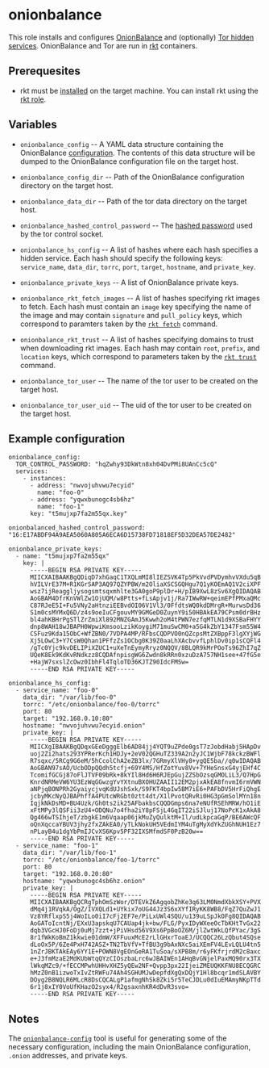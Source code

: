 # onionbalance

This role installs and configures [OnionBalance][onionbalance] and (optionally)
[Tor hidden services][hidden-services]. OnionBalance and Tor are run in [rkt][rkt] containers.

## Prerequesites

- rkt must be [installed][rkt-install] on the target machine. You can install rkt using the
[rkt role][rkt-role].

## Variables

- `onionbalance_config` -- A YAML data structure containing the OnionBalance
[configuration][onionbalance-config-file]. The contents of this data structure will be dumped to
the OnionBalance configuration file on the target host.

- `onionbalance_config_dir` -- Path of the OnionBalance configuration directory on the target host.

- `onionbalance_data_dir` -- Path of the tor data directory on the target host.

- `onionbalance_hashed_control_password` -- The [hashed password][hashed-control-pw] used by the
tor control socket.

- `onionbalance_hs_config` -- A list of hashes where each hash specifies a hidden service. Each hash
should specify the following keys: `service_name`, `data_dir`, `torrc`, `port`, `target`,
`hostname`, and `private_key`.

- `onionbalance_private_keys` -- A list of OnionBalance private keys.

- `onionbalance_rkt_fetch_images` -- A list of hashes specifying rkt images to fetch. Each hash must
contain an `image` key specifying the name of the image and may contain `signature` and
`pull_policy` keys, which correspond to paramters taken by the [`rkt fetch`][rkt-fetch] command.

- `onionbalance_rkt_trust` -- A list of hashes specifying domains to trust when downloading rkt
images. Each hash may contain `root`, `prefix`, and `location` keys, which correspond to parameters
taken by the [`rkt trust`][rkt-trust] command.

- `onionbalance_tor_user` -- The name of the tor user to be created on the target host.

- `onionbalance_tor_user_uid` -- The uid of the tor user to be created on the target host.

## Example configuration

```
onionbalance_config:
  TOR_CONTROL_PASSWORD: "hqZwhy93DkWtn8xh04DvPMi8UAnCc5cQ"
  services:
    - instances:
      - address: "nwvojuhvwu7ecyid"
        name: "foo-0"
      - address: "yqwxbunogc4sb6hz"
        name: "foo-1"
      key: "t5mujxp7fa2m55qx.key"

onionbalanced_hashed_control_password: "16:E17ABDF94A9AEA5060A805A6ECA6D15738FD71818EF5D32DEA57DE2482"

onionbalance_private_keys:
  - name: "t5mujxp7fa2m55qx"
    key: |
      -----BEGIN RSA PRIVATE KEY-----
      MIICXAIBAAKBgQDiqD7xhGaqC1TXQLmMI8lIEZSVK4Tp5PkVvdPVDymhvVXdu5qB
      hVILVrE37M+R1KGrSAP3AQ97QZYPBW/m2OliaXSCSGQHgu7Q1yKOEmAQ1V2ciXPF
      wsz7ijReaggljysogsmtsqxmhlte3GA0goP9plDr+H/pIB9XwL8zSv6XgQIDAQAB
      AoGBAM4DfrKnVWlZw1OjUQM/w8Ptts+fLsApjv1j/Ra7IWwRW+qeimEPfPMxaQMc
      C87RJeE5I+Fu5VNy2aHtnziEEBvdOI06V1Vl3/0FfdtsWQ0kdDMrgR+MurwsDd36
      S1m0csMYMxQ6D/z4s9oeIuCFgouvMY9GMGeD0ZuynY9i50HBAkEA79CPsm0drBHz
      bl4ahKBHrPgSTlZrZmiXl892MNZGAmJ5Kwwh2oM4tPWN7ezfqMTLN1d9XSBaFHYY
      dnp8WAH18wJBAPH0WpwiKmsooLzikKoygiM71muSwCM0+a5G4kZbY1347Fsm55W4
      CSFuz9Kda15ObC+WfZBN0/7VDPA4MP/RFbsCQDPVO0nQZcpsMtZXBppF3lgXYjWG
      Xj5LOwC3+Y7CsW0Qhan1PFfzZs1OCbg0K39Z0aaLhXAcbvvfLphlDv0ip1sCQFl4
      /gTc0Yjc9kvDELIPiXZUC1+uXeTnEymyRryz0NQQV/8BLQR9kMrPOoTs96ZhI7qZ
      UQeK8Ek9KdKvRNdkzz8CQDAfnpisgWG6Zwdn8kRRn0xzuDzA757NH1see+47fG5e
      +HajW7sxslZcOwz0IbhFl4TqloTD36KJTZ90IdcFMSw=
      -----END RSA PRIVATE KEY-----

onionbalance_hs_config:
  - service_name: "foo-0"
    data_dir: "/var/lib/foo-0"
    torrc: "/etc/onionbalance/foo-0/torrc"
    port: 80
    target: "192.168.0.10:80"
    hostname: "nwvojuhvwu7ecyid.onion"
    private_key: |
      -----BEGIN RSA PRIVATE KEY-----
      MIICXgIBAAKBgQDqxGEeDgggElb6AD84jj4YQT9uZPde0gsT7zJobdHabj5HApDv
      uoj2Zi2hats293YPRerKch1HDJy+2eV02QGHuTZ339A2n2yJC1WjbF78kckzBWFl
      R7sqxc/5RCg9G6eM/5hCcolChA2eZB3lx/7GRmyXlVHy8+ygQE5ba//q0wIDAQAB
      AoGBAN97sAO/UcbODpQQdh5tcfj+69Y4MS/HfZotYuv8Vv+7YHeSnsxG4yjEHf4C
      TcomifGCGj87oFlJTVF09bRk+8kYIl8Hd6H6RJEpGujZZSbOzsqGMOLiL3/Q7HpG
      KnrdNRMeVW6YU3EzWqGGwzgYvYXtnuBXOHUZAAII12EM2pjxAkEA8fnvmI6rmVWN
      aNPjqBONPRh2GyaiycjvqKdUJshSxk/S9FKT4bpIw5BM7iE6+PAFbDV5HrFiQhgE
      jcbyMKcNyQJBAPhffA4PUtcWRGbt0ztt4dt/X1lPvotQRvRi0HG3pGmSolMYn18n
      IqjkNkDsMD+BU4Uzk/Gh0ts2ik25AFbakbsCQQDGmps6na7eNUfRSEhMRW/hO1iE
      xFtMPy3lQSFii3zU4+ODQNu7o4fha2iY8pFSjL4GqIT22iSJluj17NoPcK1xAkA8
      Qg466wTSIhjeT/zbgkE1m6Vqaap06jkMuZyQulktM+Il/udLkpcaGqP/BE6AWcQF
      oQnXqccaYBUV3jhy2fxZAkEA0/yTLkNokUH5VEdmIYM4uTgMyXdYkZUGhNUH1Ez7
      nPLayB4u1dgYbPmIJCvXS6Kpv5PF32IXSMfmdSF0PzB20w==
      -----END RSA PRIVATE KEY-----
  - service_name: "foo-1"
    data_dir: "/var/lib/foo-1"
    torrc: "/etc/onionbalance/foo-1/torrc"
    port: 80
    target: "192.168.0.20:80"
    hostname: "yqwxbunogc4sb6hz.onion"
    private_key: |
      -----BEGIN RSA PRIVATE KEY-----
      MIICXAIBAAKBgQCRgTphOmSzWor/DTEVkZ6AgqobZhKe3q63LM0NmdXbkXSY+PVX
      dMq4j1RVqkA/OgZ/IVXQLd1+UYkix7oUG44Jz3S6xXYfIRyKK8WB8/FqZ7QuZwJ1
      Vz8YRflxpS5j4WoILo0iI7cFj2EF7e/PiLxUWl4SQU/u139uLSpJkOFg8QIDAQAB
      AoGAToIcntNj/EXxU3apskqU7CAUap4jk+bw/FLG/PyxIDyWXeeOcTbKHtTvGx22
      dqb3VGcHJ0FoDj0uMj7zzt+jPiVHsd56V9Xs6PpBoOZ6M/jlZwtWkLQfPYac/3gS
      8r1fWkKoBmZ1kkwie01dmW/XFFuuxMcE2rLlGHxrToaEJ/UCQQC26LzQbut4SQse
      dLoOx5P/6Ze4PxH742ASZ+TN2TbVfV+TfBU3g9bAxNXc5aiXEmFV4LEvLQLU4tn5
      1nZrJBKTAkEAy6YY1E+POWN8VgEOnGeRA1TuSoa/sXPB8m/r6yFKfrjrdM2c8axc
      e+J3fmMzaE2MdKUbWtqQYzCIOszbaLrc6wJBAIWEn1AHqBvGNjelPaxMQ90rx3TX
      lWkqMZc9/+fECCMPwhUHHvXHZ5yQEw2NF+Qvpp3px22IjeiZMEUQKKFNU8ECQGRC
      hMzZ0nB1izwoTxIvZtRWFu74Ah4SGHUMJwDepfdXgQxDQjY1Hl8bcqr1mdSLAVBY
      DOyg2B8NQLR6MLcR8DsCQCALgP1afmgNhSk8Zki5r5TeCJDLu0dIuEMAmyNKpTTd
      6r1j8xIY0VoUfKHazO2syx4/R2gsaxnhKR4dDvR3svo=
      -----END RSA PRIVATE KEY-----
```

## Notes

The [`onionbalance-config`][onionbalance-config] tool is useful for generating some of the
necessary configuration, including the main OnionBalance configuration, `.onion` addresses, and
private keys.


[onionbalance]: https://github.com/DonnchaC/onionbalance
[hidden-services]: https://www.torproject.org/docs/hidden-services
[rkt]: https://github.com/coreos/rkt
[rkt-install]: https://coreos.com/rkt/docs/latest/distributions.html
[rkt-role]: https://github.com/mrgnr/roles/tree/master/rkt
[onionbalance-config-file]: https://onionbalance.readthedocs.io/en/latest/running-onionbalance.html#configuration-file-format
[hashed-control-pw]: https://www.torproject.org/docs/tor-manual.html.en#HashedControlPassword
[rkt-fetch]: https://coreos.com/rkt/docs/latest/subcommands/fetch.html
[rkt-trust]: https://coreos.com/rkt/docs/latest/subcommands/trust.html
[onionbalance-config]: https://onionbalance.readthedocs.io/en/latest/onionbalance-config.html
